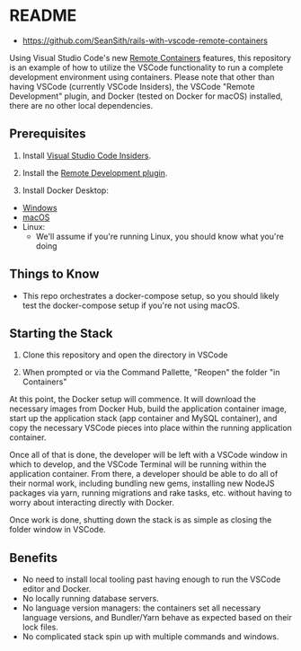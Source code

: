# README

- https://github.com/SeanSith/rails-with-vscode-remote-containers


Using Visual Studio Code's new [Remote Containers](https://code.visualstudio.com/docs/remote/remote-overview) features, this repository
is an example of how to utilize the VSCode functionality to run a complete development environment using containers. Please note that other
than having VSCode (currently VSCode Insiders), the VSCode "Remote Development" plugin, and Docker (tested on Docker for macOS) installed, there are no other local dependencies.

## Prerequisites

1. Install [Visual Studio Code Insiders](https://code.visualstudio.com/insiders/).

2. Install the [Remote Development plugin](https://marketplace.visualstudio.com/items?itemName=ms-vscode-remote.vscode-remote-extensionpack).

3. Install Docker Desktop:
  - [Windows](https://hub.docker.com/editions/community/docker-ce-desktop-windows)
  - [macOS](https://hub.docker.com/editions/community/docker-ce-desktop-windows)
  - Linux:
    - We'll assume if you're running Linux, you should know what you're doing

## Things to Know

- This repo orchestrates a docker-compose setup, so you should likely test the docker-compose setup if you're not using macOS.

## Starting the Stack

1. Clone this repository and open the directory in VSCode

2. When prompted or via the Command Pallette, "Reopen" the folder "in Containers"

At this point, the Docker setup will commence. It will download the necessary images from Docker Hub, build the application container image,
start up the application stack (app container and MySQL container), and copy the necessary VSCode pieces into place within the running
application container.

Once all of that is done, the developer will be left with a VSCode window in which to develop, and the VSCode Terminal will be running within
the application container. From there, a developer should be able to do all of their normal work, including bundling new gems, installing new
NodeJS packages via yarn, running migrations and rake tasks, etc. without having to worry about interacting directly with Docker.

Once work is done, shutting down the stack is as simple as closing the folder window in VSCode.

## Benefits

- No need to install local tooling past having enough to run the VSCode editor and Docker.
- No locally running database servers.
- No language version managers: the containers set all necessary language versions, and Bundler/Yarn behave as expected based on their lock files.
- No complicated stack spin up with multiple commands and windows.
